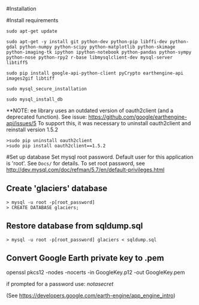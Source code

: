 #Installation

#Install requirements
```
sudo apt-get update

sudo apt-get -y install git python-dev python-pip libffi-dev python-gdal python-numpy python-scipy python-matplotlib python-skimage python-imaging-tk ipython ipython-notebook python-pandas python-sympy python-nose python-rpy2 r-base libmysqlclient-dev mysql-server libtiff5

sudo pip install google-api-python-client pyCrypto earthengine-api images2gif libtiff 

sudo mysql_secure_installation 

sudo mysql_install_db
```

**NOTE: ee library uses an outdated version of oauth2client (and a deprecated
function). See issue: https://github.com/google/earthengine-api/issues/5
To support this, it was necessary to uninstall oauth2client and reinstall
version 1.5.2

```
>sudo pip uninstall oauth2client
>sudo pip install oauth2client==1.5.2
```

#Set up database
Set mysql root password. Default user for this application is 'root'. See ```Docs/``` for details. To set root password, see http://dev.mysql.com/doc/refman/5.7/en/default-privileges.html

Create 'glaciers' database
------------------
```
> mysql -u root -p[root_password]
> CREATE DATABASE glaciers;
```


Restore database from sqldump.sql
------------------

```> mysql -u root -p[root_password] glaciers < sqldump.sql```

Convert Google Earth private key to .pem
-----------------

openssl pkcs12 -nodes -nocerts -in GoogleKey.p12 -out GoogleKey.pem

if prompted for a password use: _notasecret_

(See https://developers.google.com/earth-engine/app_engine_intro)
